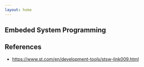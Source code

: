 ```yaml
---
layout: home
---
```



## Embeded System Programming


## References

* https://www.st.com/en/development-tools/stsw-link009.html
